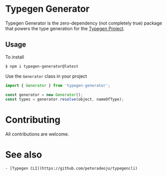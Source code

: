 # Typegen Generator

Typegen Generator is the zero-dependency (not completely true) package that powers the type generation for the [Typegen Project](https://typegen.vercel.app).

## Usage
To install
```sh
$ npm i typegen-generator@latest
```

Use the `Generator` class in your project

```js
import { Generator } from 'typegen-generator';

const generator = new Generator();
const types = generator.resolve(object, nameOfType);
```

# Contributing
All contributions are welcome.

# See also
    - [Typegen CLI](https://github.com/peteradeojo/typegencli)
